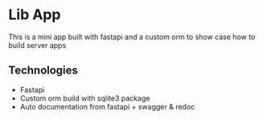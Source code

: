 # Lib App

This is a mini app built with fastapi and a custom orm to show case how to build server apps

## Technologies

-   Fastapi
-   Custom orm build with sqlite3 package
-   Auto documentation from fastapi + swagger & redoc
